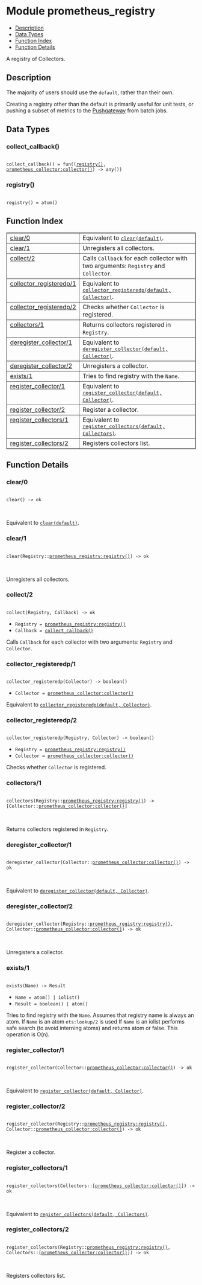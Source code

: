 

# Module prometheus_registry #
* [Description](#description)
* [Data Types](#types)
* [Function Index](#index)
* [Function Details](#functions)

A registry of Collectors.

<a name="description"></a>

## Description ##

The majority of users should use the `default`, rather than their own.

Creating a registry other than the default is primarily useful for
unit tests, or pushing a subset of metrics to the
[Pushgateway](https://github.com/prometheus/pushgateway) from
batch jobs.
<a name="types"></a>

## Data Types ##




### <a name="type-collect_callback">collect_callback()</a> ###


<pre><code>
collect_callback() = fun((<a href="#type-registry">registry()</a>, <a href="prometheus_collector.md#type-collector">prometheus_collector:collector()</a>) -&gt; any())
</code></pre>




### <a name="type-registry">registry()</a> ###


<pre><code>
registry() = atom()
</code></pre>

<a name="index"></a>

## Function Index ##


<table width="100%" border="1" cellspacing="0" cellpadding="2" summary="function index"><tr><td valign="top"><a href="#clear-0">clear/0</a></td><td>Equivalent to <a href="#clear-1"><tt>clear(default)</tt></a>.</td></tr><tr><td valign="top"><a href="#clear-1">clear/1</a></td><td>Unregisters all collectors.</td></tr><tr><td valign="top"><a href="#collect-2">collect/2</a></td><td>
Calls <code>Callback</code> for each collector with two arguments:
<code>Registry</code> and <code>Collector</code>.</td></tr><tr><td valign="top"><a href="#collector_registeredp-1">collector_registeredp/1</a></td><td>Equivalent to <a href="#collector_registeredp-2"><tt>collector_registeredp(default, Collector)</tt></a>.</td></tr><tr><td valign="top"><a href="#collector_registeredp-2">collector_registeredp/2</a></td><td>Checks whether <code>Collector</code> is registered.</td></tr><tr><td valign="top"><a href="#collectors-1">collectors/1</a></td><td>
Returns collectors registered in <code>Registry</code>.</td></tr><tr><td valign="top"><a href="#deregister_collector-1">deregister_collector/1</a></td><td>Equivalent to <a href="#deregister_collector-2"><tt>deregister_collector(default, Collector)</tt></a>.</td></tr><tr><td valign="top"><a href="#deregister_collector-2">deregister_collector/2</a></td><td>Unregisters a collector.</td></tr><tr><td valign="top"><a href="#exists-1">exists/1</a></td><td>
Tries to find registry with the <code>Name</code>.</td></tr><tr><td valign="top"><a href="#register_collector-1">register_collector/1</a></td><td>Equivalent to <a href="#register_collector-2"><tt>register_collector(default, Collector)</tt></a>.</td></tr><tr><td valign="top"><a href="#register_collector-2">register_collector/2</a></td><td>Register a collector.</td></tr><tr><td valign="top"><a href="#register_collectors-1">register_collectors/1</a></td><td>Equivalent to <a href="#register_collectors-2"><tt>register_collectors(default, Collectors)</tt></a>.</td></tr><tr><td valign="top"><a href="#register_collectors-2">register_collectors/2</a></td><td>Registers collectors list.</td></tr></table>


<a name="functions"></a>

## Function Details ##

<a name="clear-0"></a>

### clear/0 ###

<pre><code>
clear() -&gt; ok
</code></pre>
<br />

Equivalent to [`clear(default)`](#clear-1).

<a name="clear-1"></a>

### clear/1 ###

<pre><code>
clear(Registry::<a href="prometheus_registry.md#type-registry">prometheus_registry:registry()</a>) -&gt; ok
</code></pre>
<br />

Unregisters all collectors.

<a name="collect-2"></a>

### collect/2 ###

<pre><code>
collect(Registry, Callback) -&gt; ok
</code></pre>

<ul class="definitions"><li><code>Registry = <a href="prometheus_registry.md#type-registry">prometheus_registry:registry()</a></code></li><li><code>Callback = <a href="#type-collect_callback">collect_callback()</a></code></li></ul>

Calls `Callback` for each collector with two arguments:
`Registry` and `Collector`.

<a name="collector_registeredp-1"></a>

### collector_registeredp/1 ###

<pre><code>
collector_registeredp(Collector) -&gt; boolean()
</code></pre>

<ul class="definitions"><li><code>Collector = <a href="prometheus_collector.md#type-collector">prometheus_collector:collector()</a></code></li></ul>

Equivalent to [`collector_registeredp(default, Collector)`](#collector_registeredp-2).

<a name="collector_registeredp-2"></a>

### collector_registeredp/2 ###

<pre><code>
collector_registeredp(Registry, Collector) -&gt; boolean()
</code></pre>

<ul class="definitions"><li><code>Registry = <a href="prometheus_registry.md#type-registry">prometheus_registry:registry()</a></code></li><li><code>Collector = <a href="prometheus_collector.md#type-collector">prometheus_collector:collector()</a></code></li></ul>

Checks whether `Collector` is registered.

<a name="collectors-1"></a>

### collectors/1 ###

<pre><code>
collectors(Registry::<a href="prometheus_registry.md#type-registry">prometheus_registry:registry()</a>) -&gt; [Collector::<a href="prometheus_collector.md#type-collector">prometheus_collector:collector()</a>]
</code></pre>
<br />

Returns collectors registered in `Registry`.

<a name="deregister_collector-1"></a>

### deregister_collector/1 ###

<pre><code>
deregister_collector(Collector::<a href="prometheus_collector.md#type-collector">prometheus_collector:collector()</a>) -&gt; ok
</code></pre>
<br />

Equivalent to [`deregister_collector(default, Collector)`](#deregister_collector-2).

<a name="deregister_collector-2"></a>

### deregister_collector/2 ###

<pre><code>
deregister_collector(Registry::<a href="prometheus_registry.md#type-registry">prometheus_registry:registry()</a>, Collector::<a href="prometheus_collector.md#type-collector">prometheus_collector:collector()</a>) -&gt; ok
</code></pre>
<br />

Unregisters a collector.

<a name="exists-1"></a>

### exists/1 ###

<pre><code>
exists(Name) -&gt; Result
</code></pre>

<ul class="definitions"><li><code>Name = atom() | iolist()</code></li><li><code>Result = boolean() | atom()</code></li></ul>

Tries to find registry with the `Name`.
Assumes that registry name is always an atom.
If `Name` is an atom `ets:lookup/2` is used
If `Name` is an iolist performs safe search (to avoid interning
atoms) and returns atom or false. This operation is O(n).

<a name="register_collector-1"></a>

### register_collector/1 ###

<pre><code>
register_collector(Collector::<a href="prometheus_collector.md#type-collector">prometheus_collector:collector()</a>) -&gt; ok
</code></pre>
<br />

Equivalent to [`register_collector(default, Collector)`](#register_collector-2).

<a name="register_collector-2"></a>

### register_collector/2 ###

<pre><code>
register_collector(Registry::<a href="prometheus_registry.md#type-registry">prometheus_registry:registry()</a>, Collector::<a href="prometheus_collector.md#type-collector">prometheus_collector:collector()</a>) -&gt; ok
</code></pre>
<br />

Register a collector.

<a name="register_collectors-1"></a>

### register_collectors/1 ###

<pre><code>
register_collectors(Collectors::[<a href="prometheus_collector.md#type-collector">prometheus_collector:collector()</a>]) -&gt; ok
</code></pre>
<br />

Equivalent to [`register_collectors(default, Collectors)`](#register_collectors-2).

<a name="register_collectors-2"></a>

### register_collectors/2 ###

<pre><code>
register_collectors(Registry::<a href="prometheus_registry.md#type-registry">prometheus_registry:registry()</a>, Collectors::[<a href="prometheus_collector.md#type-collector">prometheus_collector:collector()</a>]) -&gt; ok
</code></pre>
<br />

Registers collectors list.

